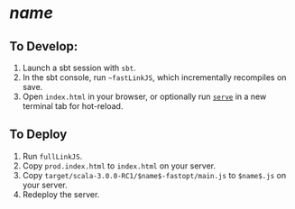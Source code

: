 # $name$

## To Develop:
1. Launch a sbt session with `sbt`.
2. In the sbt console, run `~fastLinkJS`, which incrementally recompiles on save.
3. Open `index.html` in your browser, or optionally run [`serve`](https://github.com/AugustNagro/serve) in a new terminal tab for hot-reload.

## To Deploy
1. Run `fullLinkJS`.
2. Copy `prod.index.html` to `index.html` on your server.
3. Copy `target/scala-3.0.0-RC1/$name$-fastopt/main.js` to `$name$.js` on your server.
4. Redeploy the server.

